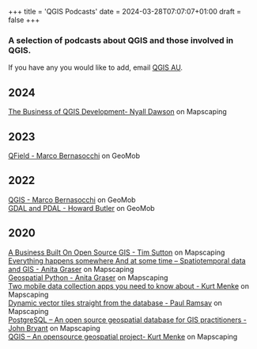 +++
title = 'QGIS Podcasts'
date = 2024-03-28T07:07:07+01:00
draft = false
+++
### A selection of podcasts about QGIS and those involved in QGIS. 
If you have any you would like to add, email [QGIS AU](mailto:emma@north-road.com).

## 2024
[The Business of QGIS Development- Nyall Dawson](https://mapscaping.com/podcast/the-business-of-qgis-development/) on Mapscaping  

## 2023
[QField - Marco Bernasocchi](https://thegeomob.com/podcast/episode-208) on GeoMob  

## 2022
[QGIS - Marco Bernasocchi](https://thegeomob.com/podcast/episode-148) on GeoMob  
[GDAL and PDAL - Howard Butler](https://thegeomob.com/podcast/episode-125) on GeoMob  

## 2020
[A Business Built On Open Source GIS - Tim Sutton](https://mapscaping.com/podcast/a-business-built-on-open-source-gis/) on Mapscaping  
[Everything happens somewhere And at some time – Spatiotemporal data and GIS - Anita Graser](https://mapscaping.com/podcast/everything-happens-some-where-some-time-spatiotemporal-data-and-gis/) on Mapscaping  
[Geospatial Python - Anita Graser](https://mapscaping.com/podcast/geospatial-python/) on Mapscaping  
[Two mobile data collection apps you need to know about - Kurt Menke](https://mapscaping.com/podcast/two-mobile-data-collection-apps-you-need-to-know-about/) on Mapscaping  
[Dynamic vector tiles straight from the database - Paul Ramsay](https://mapscaping.com/podcast/dynamic-vector-tiles-straight-from-the-database/?_pos=1&_sid=0efc9129a&_ss=r) on Mapscaping  
[PostgreSQL – An open source geospatial database for GIS practitioners - John Bryant](https://mapscaping.com/podcast/postgresql-an-open-source-geospatial-database-for-gis-practitioners/) on Mapscaping  
[QGIS – An opensource geospatial project- Kurt Menke](https://mapscaping.com/podcast/qgis-an-opensource-geospatial-project/) on Mapscaping 








